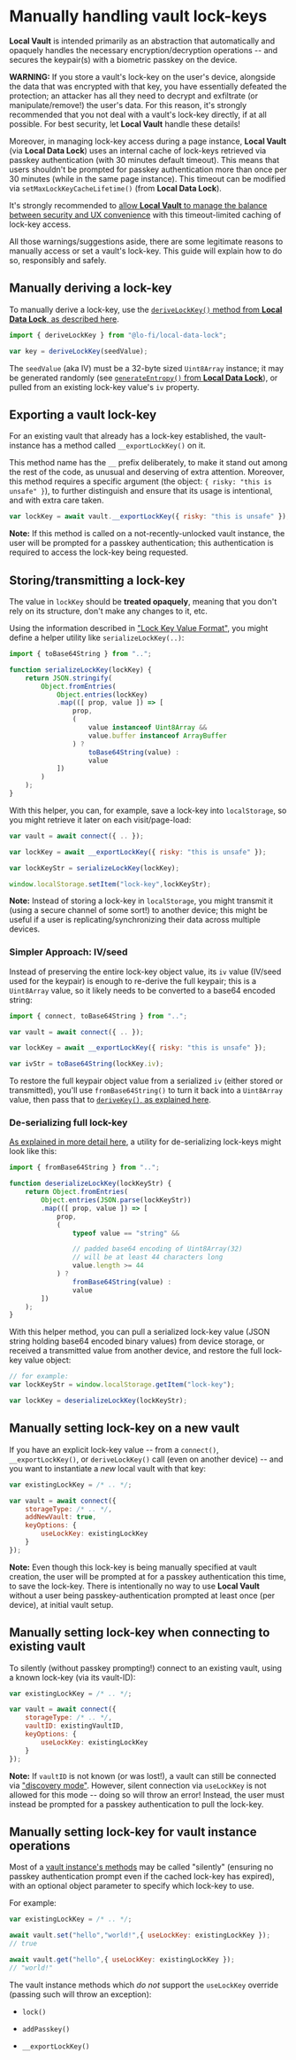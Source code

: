 # Manually handling vault lock-keys

**Local Vault** is intended primarily as an abstraction that automatically and opaquely handles the necessary encryption/decryption operations -- and secures the keypair(s) with a biometric passkey on the device.

**WARNING:** If you store a vault's lock-key on the user's device, alongside the data that was encrypted with that key, you have essentially defeated the protection; an attacker has all they need to decrypt and exfiltrate (or manipulate/remove!) the user's data. For this reason, it's strongly recommended that you not deal with a vault's lock-key directly, if at all possible. For best security, let **Local Vault** handle these details!

Moreover, in managing lock-key access during a page instance, **Local Vault** (via **Local Data Lock**) uses an internal cache of lock-keys retrieved via passkey authentication (with 30 minutes default timeout). This means that users shouldn't be prompted for passkey authentication more than once per 30 minutes (while in the same page instance). This timeout can be modified via `setMaxLockKeyCacheLifetime()` (from **Local Data Lock**).

It's strongly recommended to [allow **Local Vault** to manage the balance between security and UX convenience](https://github.com/mylofi/local-data-lock#security-vs-convenience) with this timeout-limited caching of lock-key access.

All those warnings/suggestions aside, there are some legitimate reasons to manually access or set a vault's lock-key. This guide will explain how to do so, responsibly and safely.

## Manually deriving a lock-key

To manually derive a lock-key, use the [`deriveLockKey()` method from **Local Data Lock**, as described here](https://github.com/mylofi/local-data-lock?tab=readme-ov-file#deriving-an-encryptiondecryption-key).

```js
import { deriveLockKey } from "@lo-fi/local-data-lock";

var key = deriveLockKey(seedValue);
```

The `seedValue` (aka IV) must be a 32-byte sized `Uint8Array` instance; it may be generated randomly (see [`generateEntropy()` from **Local Data Lock**](https://github.com/mylofi/local-data-lock?tab=readme-ov-file#deriving-an-encryptiondecryption-key)), or pulled from an existing lock-key value's `iv` property.

## Exporting a vault lock-key

For an existing vault that already has a lock-key established, the vault-instance has a method called `__exportLockKey()` on it.

This method name has the `__` prefix deliberately, to make it stand out among the rest of the code, as unusual and deserving of extra attention. Moreover, this method requires a specific argument (the object: `{ risky: "this is unsafe" }`), to further distinguish and ensure that its usage is intentional, and with extra care taken.

```js
var lockKey = await vault.__exportLockKey({ risky: "this is unsafe" });
```

**Note:** If this method is called on a not-recently-unlocked vault instance, the user will be prompted for a passkey authentication; this authentication is required to access the lock-key being requested.

## Storing/transmitting a lock-key

The value in `lockKey` should be **treated opaquely**, meaning that you don't rely on its structure, don't make any changes to it, etc.

Using the information described in ["Lock Key Value Format"](https://github.com/mylofi/local-data-lock?tab=readme-ov-file#lock-key-value-format), you might define a helper utility like `serializeLockKey(..)`:

```js
import { toBase64String } from "..";

function serializeLockKey(lockKey) {
    return JSON.stringify(
        Object.fromEntries(
            Object.entries(lockKey)
            .map(([ prop, value ]) => [
                prop,
                (
                    value instanceof Uint8Array &&
                    value.buffer instanceof ArrayBuffer
                ) ?
                    toBase64String(value) :
                    value
            ])
        )
    );
}
```

With this helper, you can, for example, save a lock-key into `localStorage`, so you might retrieve it later on each visit/page-load:

```js
var vault = await connect({ .. });

var lockKey = await __exportLockKey({ risky: "this is unsafe" });

var lockKeyStr = serializeLockKey(lockKey);

window.localStorage.setItem("lock-key",lockKeyStr);
```

**Note:** Instead of storing a lock-key in `localStorage`, you might transmit it (using a secure channel of some sort!) to another device; this might be useful if a user is replicating/synchronizing their data across multiple devices.

### Simpler Approach: IV/seed

Instead of preserving the entire lock-key object value, its `iv` value (IV/seed used for the keypair) is enough to re-derive the full keypair; this is a `Uint8Array` value, so it likely needs to be converted to a base64 encoded string:

```js
import { connect, toBase64String } from "..";

var vault = await connect({ .. });

var lockKey = await __exportLockKey({ risky: "this is unsafe" });

var ivStr = toBase64String(lockKey.iv);
```

To restore the full keypair object value from a serialized `iv` (either stored or transmitted), you'll use `fromBase64String()` to turn it back into a `Uint8Array` value, then pass that to [`deriveKey()`, as explained here](#manually-deriving-a-lock-key).

### De-serializing full lock-key

[As explained in more detail here](https://github.com/mylofi/local-data-lock?tab=readme-ov-file#lock-key-value-format), a utility for de-serializing lock-keys might look like this:

```js
import { fromBase64String } from "..";

function deserializeLockKey(lockKeyStr) {
    return Object.fromEntries(
        Object.entries(JSON.parse(lockKeyStr))
        .map(([ prop, value ]) => [
            prop,
            (
                typeof value == "string" &&

                // padded base64 encoding of Uint8Array(32)
                // will be at least 44 characters long
                value.length >= 44
            ) ?
                fromBase64String(value) :
                value
        ])
    );
}
```

With this helper method, you can pull a serialized lock-key value (JSON string holding base64 encoded binary values) from device storage, or received a transmitted value from another device, and restore the full lock-key value object:

```js
// for example:
var lockKeyStr = window.localStorage.getItem("lock-key");

var lockKey = deserializeLockKey(lockKeyStr);
```

## Manually setting lock-key on a new vault

If you have an explicit lock-key value -- from a `connect()`, `__exportLockKey()`, or `deriveLockKey()` call (even on another device) -- and you want to instantiate a *new* local vault with that key:

```js
var existingLockKey = /* .. */;

var vault = await connect({
    storageType: /* .. */,
    addNewVault: true,
    keyOptions: {
        useLockKey: existingLockKey
    }
});
```

**Note:** Even though this lock-key is being manually specified at vault creation, the user will be prompted at for a passkey authentication this time, to save the lock-key. There is intentionally no way to use **Local Vault** without a user being passkey-authentication prompted at least once (per device), at initial vault setup.

## Manually setting lock-key when connecting to existing vault

To silently (without passkey prompting!) connect to an existing vault, using a known lock-key (via its vault-ID):

```js
var existingLockKey = /* .. */;

var vault = await connect({
    storageType: /* .. */,
    vaultID: existingVaultID,
    keyOptions: {
        useLockKey: existingLockKey
    }
});
```

**Note:** If `vaultID` is not known (or was lost!), a vault can still be connected via ["discovery mode"](README.md#discoverable-vaults). However, silent connection via `useLockKey` is not allowed for this mode -- doing so will throw an error! Instead, the user must instead be prompted for a passkey authentication to pull the lock-key.

## Manually setting lock-key for vault instance operations

Most of a [vault instance's methods](README.md#vault-instance-api) may be called "silently" (ensuring no passkey authentication prompt even if the cached lock-key has expired), with an optional object parameter to specify which lock-key to use.

For example:

```js
var existingLockKey = /* .. */;

await vault.set("hello","world!",{ useLockKey: existingLockKey });
// true

await vault.get("hello",{ useLockKey: existingLockKey });
// "world!"
```

The vault instance methods which *do not* support the `useLockKey` override (passing such will throw an exception):

* `lock()`

* `addPasskey()`

* `__exportLockKey()`
